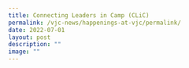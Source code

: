 ```yaml
---
title: Connecting Leaders in Camp (CLiC)
permalink: /vjc-news/happenings-at-vjc/permalink/
date: 2022-07-01
layout: post
description: ""
image: ""
---
```

